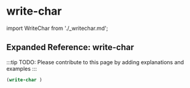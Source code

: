 # write-char

import WriteChar from './_writechar.md';

<WriteChar />

## Expanded Reference: write-char

:::tip
TODO: Please contribute to this page by adding explanations and examples
:::

```lisp
(write-char )
```
